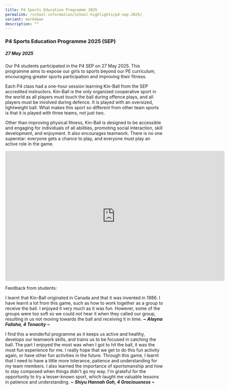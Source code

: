 ```yaml
---
title: P4 Sports Education Programme 2025
permalink: /school-information/school-highlights/p4-sep-2025/
variant: markdown
description: ""
---
```

### **P4 Sports Education Programme 2025 (SEP)**

##### 27 May 2025

Our P4 students participated in the P4 SEP on 27 May 2025. This programme aims to expose our girls to sports beyond our PE curriculum, encouraging greater sports participation and improving their fitness.

Each P4 class had a one-hour session learning Kin-Ball from the SEP accredited instructors.  Kin-Ball is the only organized cooperative sport in the world as all players must touch the ball during offence plays, and all players must be involved during defence. It is played with an oversized, lightweight ball. What makes this sport so different from other team sports is that it is played with three teams, not just two.

Other than improving physical fitness, Kin-Ball is designed to be accessible and engaging for individuals of all abilities, promoting social interaction, skill development, and enjoyment. It also encourages teamwork. There is no one superstar: everyone gets a chance to play, and everyone must play an active role in the game.

<center><iframe allowfullscreen="" allow="accelerometer; autoplay; clipboard-write; encrypted-media; gyroscope; picture-in-picture; web-share" frameborder="0" title="YouTube video player" src="https://www.youtube.com/embed/AY1waZj20rI?si=OimzOkHE4X8wcq89" height="415" width="700"></iframe></center>

Feedback from students:

I learnt that Kin-Ball originated in Canada and that it was invented in 1986. I have learnt a lot from this game, such as how to work together as a group to receive the ball. I enjoyed it very much as it was fun. However, some of the groups were too soft so we could not hear it when they called our group, resulting in us not moving towards the ball and receiving it in time.
***~ Alayna Falisha, 4 Tenacity ~***

I find this a wonderful programme as it keeps us active and healthy, develops our teamwork skills, and trains us to be focused in catching the ball. The part I enjoyed the most was when I got to hit the ball, it was the most fun experience for me. I really hope that we get to do this fun activity again, or have other fun activities in the future.
Through this game, I learnt that I need to have a little more tolerance, patience and understanding for my team members. I also learned the importance of sportsmanship and how to stay composed when things didn’t go my way. I'm grateful for the opportunity to try a lesser-known sport, which taught me valuable lessons in patience and understanding.
***~ Shiyu Hannah Goh, 4 Graciousness ~***